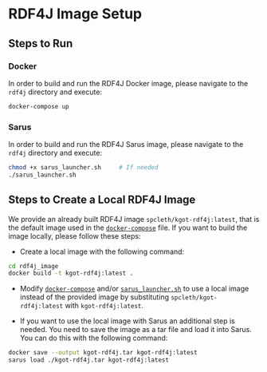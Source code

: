 # RDF4J Image Setup

## Steps to Run

### Docker

In order to build and run the RDF4J Docker image, please navigate to the `rdf4j` directory and execute:

```bash
docker-compose up 
```

### Sarus

In order to build and run the RDF4J Sarus image, please navigate to the `rdf4j` directory and execute:

```bash
chmod +x sarus_launcher.sh     # If needed
./sarus_launcher.sh
```

## Steps to Create a Local RDF4J Image

We provide an already built RDF4J image `spcleth/kgot-rdf4j:latest`, that is the default image used in the [`docker-compose`](./docker-compose.yaml) file.
If you want to build the image locally, please follow these steps:

- Create a local image with the following command:

```bash
cd rdf4j_image
docker build -t kgot-rdf4j:latest .
```

- Modify [`docker-compose`](./docker-compose.yaml) and/or [`sarus_launcher.sh`](./sarus_launcher.sh) to use a local image instead of the provided image by substituting `spcleth/kgot-rdf4j:latest` with `kgot-rdf4j:latest`.

- If you want to use the local image with Sarus an additional step is needed. You need to save the image as a tar file and load it into Sarus. You can do this with the following command:

```bash
docker save --output kgot-rdf4j.tar kgot-rdf4j:latest
sarus load ./kgot-rdf4j.tar kgot-rdf4j:latest
```
